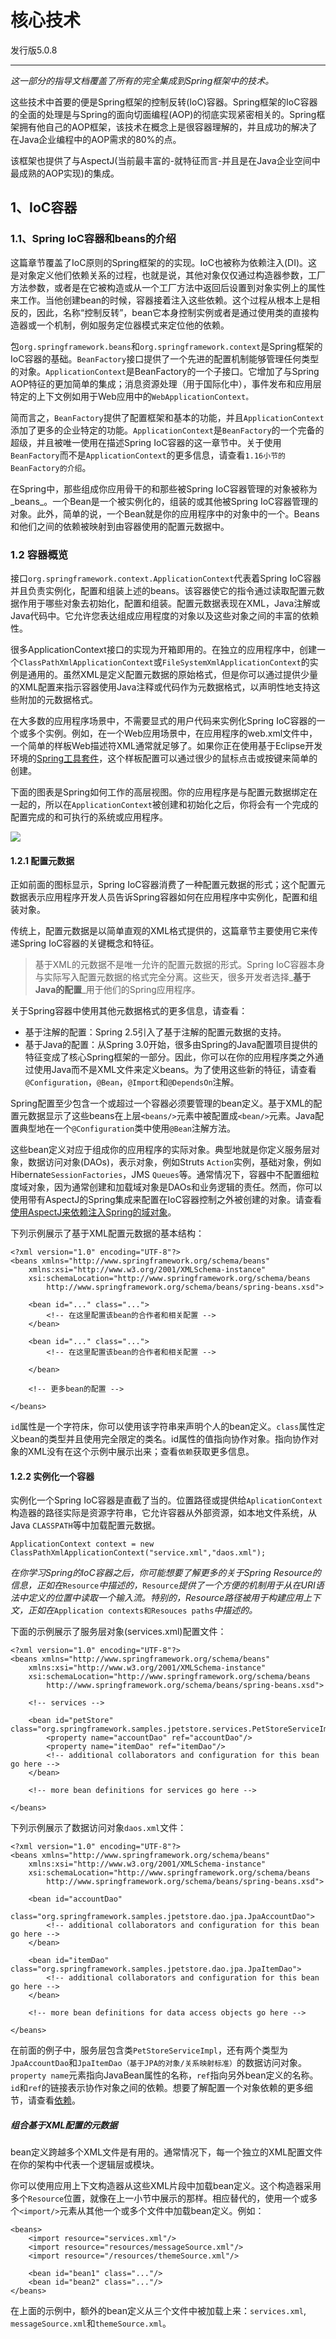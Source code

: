 # 核心技术

发行版5.0.8

---

_这一部分的指导文档覆盖了所有的完全集成到Spring框架中的技术。_

这些技术中首要的便是Spring框架的控制反转\(IoC\)容器。Spring框架的IoC容器的全面的处理是与Spring的面向切面编程\(AOP\)的彻底实现紧密相关的。Spring框架拥有他自己的AOP框架，该技术在概念上是很容器理解的，并且成功的解决了在Java企业编程中的AOP需求的80%的点。

该框架也提供了与AspectJ\(当前最丰富的-就特征而言-并且是在Java企业空间中最成熟的AOP实现\)的集成。

## 1、IoC容器

### 1.1、Spring IoC容器和beans的介绍

这篇章节覆盖了IoC原则的Spring框架的的实现。IoC也被称为依赖注入\(DI\)。这是对象定义他们依赖关系的过程，也就是说，其他对象仅仅通过构造器参数，工厂方法参数，或者是在它被构造或从一个工厂方法中返回后设置到对象实例上的属性来工作。当他创建bean的时候，容器接着注入这些依赖。这个过程从根本上是相反的，因此，名称“控制反转”，bean它本身控制实例或者是通过使用类的直接构造器或一个机制，例如服务定位器模式来定位他的依赖。

包`org.springframework.beans`和`org.springframework.context`是Spring框架的IoC容器的基础。`BeanFactory`接口提供了一个先进的配置机制能够管理任何类型的对象。`ApplicationContext`是BeanFactory的一个子接口。它增加了与Spring AOP特征的更加简单的集成；消息资源处理（用于国际化中），事件发布和应用层特定的上下文例如用于Web应用中的`WebApplicationContext。`

简而言之，`BeanFactory`提供了配置框架和基本的功能，并且`ApplicationContext`添加了更多的企业特定的功能。`ApplicationContext`是`BeanFactory`的一个完备的超级，并且被唯一使用在描述Spring IoC容器的这一章节中。关于使用`BeanFactory`而不是`ApplicationContext`的更多信息，请查看`1.16小节的BeanFactory的介绍`。

在Spring中，那些组成你应用骨干的和那些被Spring IoC容器管理的对象被称为_beans_。一个Bean是一个被实例化的，组装的或其他被Spring IoC容器管理的对象。此外，简单的说，一个Bean就是你的应用程序中的对象中的一个。Beans和他们之间的依赖被映射到由容器使用的配置元数据中。

### 1.2 容器概览

接口`org.springframework.context.ApplicationContext`代表着Spring IoC容器并且负责实例化，配置和组装上述的beans。该容器使它的指令通过读取配置元数据作用于哪些对象去初始化，配置和组装。配置元数据表现在XML，Java注解或Java代码中。它允许您表达组成应用程度的对象以及这些对象之间的丰富的依赖性。

很多ApplicationContext接口的实现为开箱即用的。在独立的应用程序中，创建一个`ClassPathXmlApplicationContext`或`FileSystemXmlApplicationContext`的实例是通用的。虽然XML是定义配置元数据的原始格式，但是你可以通过提供少量的XML配置来指示容器使用Java注释或代码作为元数据格式，以声明性地支持这些附加的元数据格式。

在大多数的应用程序场景中，不需要显式的用户代码来实例化Spring IoC容器的一个或多个实例。例如，在一个Web应用场景中，在应用程序的web.xml文件中，一个简单的样板Web描述符XML通常就足够了。如果你正在使用基于Eclipse开发环境的[Spring工具套件](https://spring.io/tools/sts)，这个样板配置可以通过很少的鼠标点击或按键来简单的创建。

下面的图表是Spring如何工作的高层视图。你的应用程序是与配置元数据绑定在一起的，所以在`ApplicationContext`被创建和初始化之后，你将会有一个完成的配置完成的和可执行的系统或应用程序。

![](/assets/IoC容器.png)

#### 1.2.1 配置元数据

正如前面的图标显示，Spring IoC容器消费了一种配置元数据的形式；这个配置元数据表示应用程序开发人员告诉Spring容器如何在应用程序中实例化，配置和组装对象。

传统上，配置元数据是以简单直观的XML格式提供的，这篇章节主要使用它来传递Spring IoC容器的关键概念和特征。

> 基于XML的元数据不是唯一允许的配置元数据的形式。Spring IoC容器本身与实际写入配置元数据的格式完全分离。这些天，很多开发者选择_**基于Java的配置**_用于他们的Spring应用程序。

关于Spring容器中使用其他元数据格式的更多信息，请查看：

* 基于注解的配置：Spring 2.5引入了基于注解的配置元数据的支持。
* 基于Java的配置：从Spring 3.0开始，很多由Spring的Java配置项目提供的特征变成了核心Spring框架的一部分。因此，你可以在你的应用程序类之外通过使用Java而不是XML文件来定义beans。为了使用这些新的特征，请查看`@Configuration`，`@Bean`，`@Import`和`@DependsOn`注解。

Spring配置至少包含一个或超过一个容器必须要管理的bean定义。基于XML的配置元数据显示了这些beans在上层`<beans/>`元素中被配置成`<bean/>`元素。Java配置典型地在一个`@Configuration`类中使用`@Bean`注解方法。

这些bean定义对应于组成你的应用程序的实际对象。典型地就是你定义服务层对象，数据访问对象\(DAOs\)，表示对象，例如Struts `Action`实例，基础对象，例如Hibernate`SessionFactories`，JMS `Queues`等。通常情况下，容器中不配置细粒度域对象，因为通常创建和加载域对象是DAOs和业务逻辑的责任。然而，你可以使用带有AspectJ的Spring集成来配置在IoC容器控制之外被创建的对象。请查看[使用AspectJ来依赖注入Spring的域对象](/是)。

下列示例展示了基于XML配置元数据的基本结构：

```
<?xml version="1.0" encoding="UTF-8"?>
<beans xmlns="http://www.springframework.org/schema/beans"
    xmlns:xsi="http://www.w3.org/2001/XMLSchema-instance"
    xsi:schemaLocation="http://www.springframework.org/schema/beans
        http://www.springframework.org/schema/beans/spring-beans.xsd">

    <bean id="..." class="...">
        <!-- 在这里配置该bean的合作者和相关配置 -->
    </bean>

    <bean id="..." class="...">
        <!-- 在这里配置该bean的合作者和相关配置 -->

    </bean>

    <!-- 更多bean的配置 -->

</beans>
```

`id`属性是一个字符床，你可以使用该字符串来声明个人的bean定义。`class`属性定义bean的类型并且使用完全限定的类名。id属性的值指向协作对象。指向协作对象的XML没有在这个示例中展示出来；查看`依赖`获取更多信息。

#### 1.2.2 实例化一个容器

实例化一个Spring IoC容器是直截了当的。位置路径或提供给`AplicationContext`构造器的路径实际是资源字符串，它允许容器从外部资源，如本地文件系统，从Java `CLASSPATH`等中加载配置元数据。

```
ApplicationContext context = new ClassPathXmlApplicationContext("service.xml","daos.xml");
```

_在你学习Spring的IoC容器之后，你可能想要了解更多的关于Spring Resource的信息，正如在_`Resource`_中描述的，_`Resource`_提供了一个方便的机制用于从在URI语法中定义的位置中读取一个输入流。特别的，Resource路径被用于构建应用上下文，正如在_`Application contexts和Resouces paths`_中描述的。_

下面的示例展示了服务层对象\(services.xml\)配置文件：

```
<?xml version="1.0" encoding="UTF-8"?>
<beans xmlns="http://www.springframework.org/schema/beans"
    xmlns:xsi="http://www.w3.org/2001/XMLSchema-instance"
    xsi:schemaLocation="http://www.springframework.org/schema/beans
        http://www.springframework.org/schema/beans/spring-beans.xsd">

    <!-- services -->

    <bean id="petStore" class="org.springframework.samples.jpetstore.services.PetStoreServiceImpl">
        <property name="accountDao" ref="accountDao"/>
        <property name="itemDao" ref="itemDao"/>
        <!-- additional collaborators and configuration for this bean go here -->
    </bean>

    <!-- more bean definitions for services go here -->

</beans>
```

下列示例展示了数据访问对象`daos.xml`文件：

```
<?xml version="1.0" encoding="UTF-8"?>
<beans xmlns="http://www.springframework.org/schema/beans"
    xmlns:xsi="http://www.w3.org/2001/XMLSchema-instance"
    xsi:schemaLocation="http://www.springframework.org/schema/beans
        http://www.springframework.org/schema/beans/spring-beans.xsd">

    <bean id="accountDao"
        class="org.springframework.samples.jpetstore.dao.jpa.JpaAccountDao">
        <!-- additional collaborators and configuration for this bean go here -->
    </bean>

    <bean id="itemDao" class="org.springframework.samples.jpetstore.dao.jpa.JpaItemDao">
        <!-- additional collaborators and configuration for this bean go here -->
    </bean>

    <!-- more bean definitions for data access objects go here -->

</beans>
```

在前面的例子中，服务层包含类`PetStoreServiceImpl`，还有两个类型为`JpaAccountDao`和`JpaItemDao（基于JPA的对象/关系映射标准）`的数据访问对象。`property name`元素指向JavaBean属性的名称，`ref`指向另外bean定义的名称。`id`和`ref`的链接表示协作对象之间的依赖。想要了解配置一个对象依赖的更多细节，请查看[依赖](/上述)。

##### 组合基于XML配置的元数据

bean定义跨越多个XML文件是有用的。通常情况下，每一个独立的XML配置文件在你的架构中代表一个逻辑层或模块。

你可以使用应用上下文构造器从这些XML片段中加载bean定义。这个构造器采用多个`Resource`位置，就像在上一小节中展示的那样。相应替代的，使用一个或多个`<import/>`元素从其他一个或多个文件中加载bean定义。例如：

```
<beans>
    <import resource="services.xml"/>
    <import resource="resources/messageSource.xml"/>
    <import resource="/resources/themeSource.xml"/>

    <bean id="bean1" class="..."/>
    <bean id="bean2" class="..."/>
</beans>
```

在上面的示例中，额外的bean定义从三个文件中被加载上来：`services.xml`, `messageSource.xml`和`themeSource.xml`。













